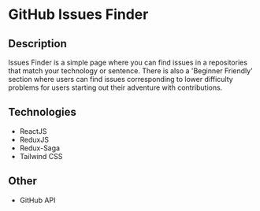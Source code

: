 # GitHub Issues Finder

## Description

Issues Finder is a simple page where you can find issues in a repositories that match your technology or sentence. There is also a 'Beginner Friendly' section where users can find issues corresponding to lower difficulty problems for users starting out their adventure with contributions.

## Technologies

- ReactJS
- ReduxJS
- Redux-Saga
- Tailwind CSS


## Other

- GitHub API
